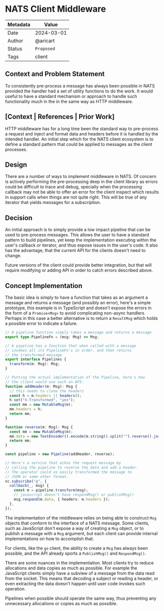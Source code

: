 # NATS Client Middleware

| Metadata | Value      |
| -------- | ---------- |
| Date     | 2024-03-01 |
| Author   | @aricart   |
| Status   | `Proposed` |
| Tags     | client     |

## Context and Problem Statement

To consistently pre-process a message has always been possible in NATS provided
the handler had a set of utility functions to do the work. It would useful to
have a standard mechanism or approach to handle such functionality much in the
in the same way as HTTP middleware.

## [Context | References | Prior Work]

HTTP middleware has for a long time been the standard way to pre-process a
request and inject and format data and headers before it is handled by the
intended handler. An initial step which for the NATS client ecosystem is to
define a standard pattern that could be applied to messages as the client
processes.

## Design

There are a number of ways to implement middleware in NATS. Of concern is
actively performing the pre-processing deep in the client library as errors
could be difficult to trace and debug, specially when the processing callback
may not be able to offer an error for the client inspect which results in
support calls when things are not quite right. This will be true of any iterator
that yields messages for a subscription.

## Decision

An initial approach is to simply provide a low impact pipeline that can be used
to pre-process messages. This allows the user to have a standard pattern to
build pipelines, yet keep the implementation executing within the user's
callback or iterator, and thus expose issues in the user's code. It also has the
advantage, that the current API for the clients doesn't need to change.

Future versions of the client could provide better integration, but that will
require modifying or adding API in order to catch errors described above.

## Concept Implementation

The basic idea is simply to have a function that takes as an argument a message
and returns a message (and possibly an error), here's a simple prototype, this
example is in TypeScript and doesn't expose the errors in the form of a
`Promise<Msg>` to avoid complicating non-async handlers. Perhaps in this case a
better alternative is to return a `ResultMsg` which holds a possible error to
indicate a failure.

```typescript
// A pipeline function simply takes a message and returns a message
export type PipelineFn = (msg: Msg) => Msg;

// A pipeline has a function that when called with a message
// invokes all its PipelineFn's in order, and then returns
// the transformed message
export interface Pipelines {
  transform(m: Msg): Msg;
}

// Punting the actual implementation of the Pipeline, here's how
// the client would use such an API:
function addHeader(m: Msg): Msg {
  // this needs to clone the headers
  const h = m.headers || headers();
  h.set("X-Transformed", "yes");
  const mm = new MutableMsg(m);
  mm.headers = h;
  return mm;
}

function reverse(m: Msg): Msg {
  const mm = new MutableMsg(m);
  mm.data = new TextEncoder().encode(m.string().split("").reverse().join(""));
  return mm;
}

const pipeline = new Pipeline(addHeader, reverse);

// Here's a service that echos the request message by
// calling the pipeline to reverse the data and add a header.
// The operator could as easily transformed the message to
// JSON or some other format.
nc.subscribe("q", {
  callback(_, msg) {
    const m = pipeline.transform(msg);
    // javascript doesn't have respondMsg() or publishMsg()
    msg.respond(m.data, { headers: m.headers });
  },
});
```

The implementation of the middleware relies on being able to construct `Msg`
objects that conform to the interface of a NATS message. Some clients, such as
JavaScript don't expose a way of creating a `Msg` object, or to publish a
message with a `Msg` argument, but each client can provide internal
implementations on how to accomplish that.

For clients, like the `go` client, the ability to create a `Msg` has always been
possible, and the API already sports a `PublishMsg()` and `RespondMsg()`.

There are some nuances in the implementation. Most clients try to reduce
allocations and data copies as much as possible. For example the JavaScript
clients simply have a subview of a message from the data read from the socket.
This means that decoding a subject or reading a header, or even extracting the
data doesn't happen until user code invokes such operation.

Pipelines when possible should operate the same way, thus preventing any
unnecessary allocations or copies as much as possible.
